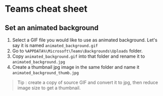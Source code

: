 # Teams cheat sheet

## Set an animated background

1. Select a GIF file you would like to use as animated background. Let's say it is named `animated_background.gif`
2. Go to `%APPDATA%\Microsoft\Teams\Backgrounds\Uploads` folder.
3. Copy `animated_background.gif` into that folder and rename it to `animated_background.jpg`
4. Create a thumbnail jpg image in the same folder and name it `animated_background_thumb.jpg`

> Tip : create a copy of source GIF and convert it to jpg, then reduce image size to get a thumbnail.
